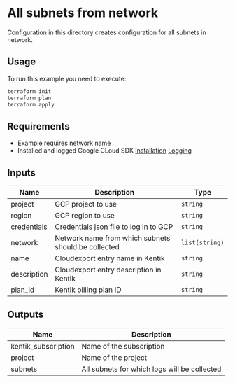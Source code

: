 # All subnets from network

Configuration in this directory creates configuration for all subnets in network.

## Usage

To run this example you need to execute:
```bash
terraform init
terraform plan
terraform apply
```

## Requirements

* Example requires network name
* Installed and logged Google CLoud SDK [Installation](https://cloud.google.com/sdk/docs/install) [Logging](https://cloud.google.com/sdk/gcloud/reference/auth/activate-service-account)

## Inputs

| Name | Description | Type |
|------|-------------|------|
| project | GCP project to use| `string` |
| region | GCP region to use | `string` |
| credentials | Credentials json file to log in to GCP | `string` |
| network | Network name from which subnets should be collected | `list(string)` |
| name | Cloudexport entry name in Kentik | `string` |
| description | Cloudexport entry description in Kentik | `string` |
| plan\_id | Kentik billing plan ID | `string` |

## Outputs

| Name | Description |
|------|-------------|
| kentik_subscription | Name of the subscription |
| project | Name of the project |
| subnets | All subnets for which logs will be collected |